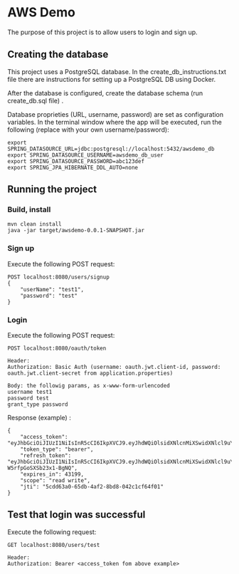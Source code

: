 # AWS Demo

The purpose of this project is to allow users to login and sign up.

## Creating the database

This project uses a PostgreSQL database. In the create_db_instructions.txt file there are 
instructions for setting up a PostgreSQL DB using Docker.

After the database is configured, create the database schema (run create_db.sql file) .

Database proprieties (URL, username, password) are set as configuration variables. 
In the terminal window where the app will be executed, run the following (replace with your own username/password):

```
export SPRING_DATASOURCE_URL=jdbc:postgresql://localhost:5432/awsdemo_db
export SPRING_DATASOURCE_USERNAME=awsdemo_db_user
export SPRING_DATASOURCE_PASSWORD=abc123def
export SPRING_JPA_HIBERNATE_DDL_AUTO=none
```

## Running the project

### Build, install

```
mvn clean install
java -jar target/awsdemo-0.0.1-SNAPSHOT.jar
```

### Sign up

Execute the following POST request:
```
POST localhost:8080/users/signup
{
    "userName": "test1",
    "password": "test"
}
```

### Login

Execute the following POST request:

```
POST localhost:8080/oauth/token

Header:
Authorization: Basic Auth (username: oauth.jwt.client-id, password: oauth.jwt.client-secret from application.properties)

Body: the followig params, as x-www-form-urlencoded
username test1
password test
grant_type password
```

Response (example) :
```
{
    "access_token": "eyJhbGciOiJIUzI1NiIsInR5cCI6IkpXVCJ9.eyJhdWQiOlsidXNlcnMiXSwidXNlcl9uYW1lIjoidGVzdDEiLCJzY29wZSI6WyJyZWFkIiwid3JpdGUiXSwiZXhwIjoxNjQ3MTM4NjcwLCJhdXRob3JpdGllcyI6WyJ1c2VyIl0sImp0aSI6IjVjZGQ2M2EwLTY1ZGItNGFmMi04YmQ4LTA0MmMxY2Y2NGYwMSIsImNsaWVudF9pZCI6ImF3c2RlbW8ifQ.dP7Lcz49p_4iY6OsklXNed1txK5rECWYub6fhilPA1A",
    "token_type": "bearer",
    "refresh_token": "eyJhbGciOiJIUzI1NiIsInR5cCI6IkpXVCJ9.eyJhdWQiOlsidXNlcnMiXSwidXNlcl9uYW1lIjoidGVzdDEiLCJzY29wZSI6WyJyZWFkIiwid3JpdGUiXSwiYXRpIjoiNWNkZDYzYTAtNjVkYi00YWYyLThiZDgtMDQyYzFjZjY0ZjAxIiwiZXhwIjoxNjQ5Njg3NDcwLCJhdXRob3JpdGllcyI6WyJ1c2VyIl0sImp0aSI6ImI2MGFhZGM0LTFkNTMtNDc4Ny05YTNmLTU4MmQxYWIwMzE0NiIsImNsaWVudF9pZCI6ImF3c2RlbW8ifQ.nMC1uiMn3X8xGQhnHTU9tG-W5rfpGoSXSb23x1-BgNQ",
    "expires_in": 43199,
    "scope": "read write",
    "jti": "5cdd63a0-65db-4af2-8bd8-042c1cf64f01"
}
```

## Test that login was successful

Execute the following request:
```
GET localhost:8080/users/test

Header:
Authorization: Bearer <access_token fom above example>
```

